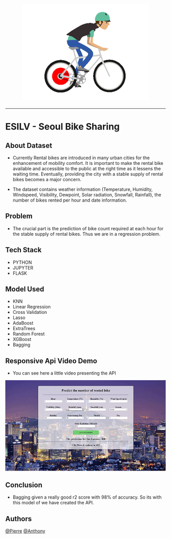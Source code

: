 <h1 align="center">
  <img src="./static/Velo-Gif.gif" alt="Bikes" />
</h1>

---

# ESILV - Seoul Bike Sharing
## About Dataset

- Currently Rental bikes are introduced in many urban cities for the enhancement of mobility comfort. It is important to make the rental bike available and accessible to the public at the right time as it lessens the waiting time. Eventually, providing the city with a stable supply of rental bikes becomes a major concern.

- The dataset contains weather information (Temperature, Humidity, Windspeed, Visibility, Dewpoint, Solar radiation, Snowfall, Rainfall), the number of bikes rented per hour and date information.

## Problem

- The crucial part is the prediction of bike count required at each hour for the stable supply of rental bikes. Thus we are in a regression problem.

## Tech Stack
- PYTHON
- JUPYTER
- FLASK

## Model Used

- KNN
- Linear Regression
- Cross Validation
- Lasso
- AdaBoost
- ExtraTrees
- Random Forest
- XGBoost
- Bagging

## Responsive Api Video Demo
- You can see here a little video presenting the API
<img src="./static/demo.gif" alt="Bikes" />

## Conclusion
- Bagging given a really good r2 score with 98% of accuracy. So its with this model of we have created the API.

## Authors

[@Pierre](https://github.com/Pierre-Portfolio)
[@Anthony](https://github.com/Cyd-des-Tenebres)